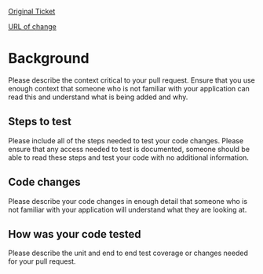 [Original Ticket](#)

[URL of change](#)

# Background
Please describe the context critical to your pull request. Ensure that you use enough context that someone who is not familiar with your application can read this and understand what is being added and why.

## Steps to test
Please include all of the steps needed to test your code changes. Please ensure that any access needed to test is documented, someone should be able to read these steps and test your code with no additional information.

## Code changes
Please describe your code changes in enough detail that someone who is not familiar with your application will understand what they are looking at.

## How was your code tested
Please describe the unit and end to end test coverage or changes needed for your pull request.
